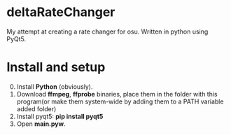 # deltaRateChanger
My attempt at creating a rate changer for osu.
Written in python using PyQt5.

# Install and setup
0. Install <b>Python</b> (obviously).
1. Download <b>ffmpeg</b>, <b>ffprobe</b> binaries, place them in the folder with this program(or make them system-wide by adding them to a PATH variable added folder)
2. Install pyqt5: <b>pip install pyqt5</b>
3. Open <b>main.pyw</b>.
